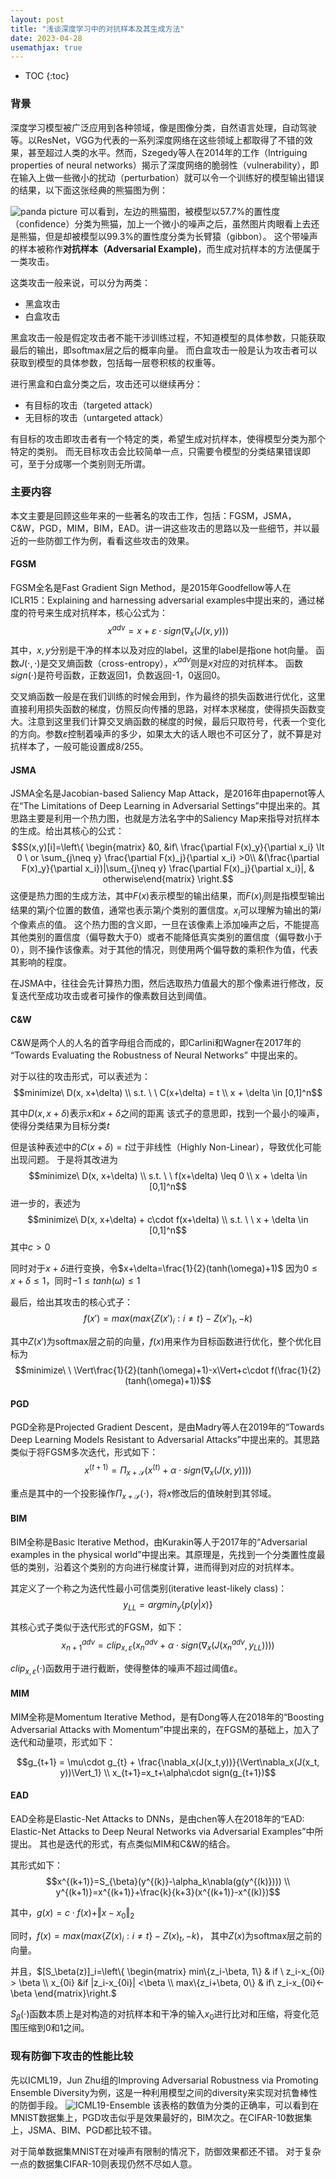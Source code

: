 ```yaml
---
layout: post
title: "浅谈深度学习中的对抗样本及其生成方法"
date: 2023-04-28
usemathjax: true
---
```


* TOC
{:toc}


### 背景

深度学习模型被广泛应用到各种领域，像是图像分类，自然语言处理，自动驾驶等。以ResNet，VGG为代表的一系列深度网络在这些领域上都取得了不错的效果，甚至超过人类的水平。然而，Szegedy等人在2014年的工作（Intriguing properties of neural networks）揭示了深度网络的脆弱性（vulnerability），即在输入上做一些微小的扰动（perturbation）就可以令一个训练好的模型输出错误的结果，以下面这张经典的熊猫图为例：

![panda picture](https://mezereon-upic.oss-cn-shanghai.aliyuncs.com/uPic/watermark,type_ZmFuZ3poZW5naGVpdGk,shadow_10,text_aHR0cHM6Ly9ibG9nLmNzZG4ubmV0L3FxXzM0MjA2OTUy,size_16,color_FFFFFF,t_70.png)
可以看到，左边的熊猫图，被模型以57.7%的置性度（confidence）分类为熊猫，加上一个微小的噪声之后，虽然图片肉眼看上去还是熊猫，但是却被模型以99.3%的置性度分类为长臂猿（gibbon）。
这个带噪声的样本被称作**对抗样本（Adversarial Example)**，而生成对抗样本的方法便属于一类攻击。

这类攻击一般来说，可以分为两类：

- 黑盒攻击
- 白盒攻击

黑盒攻击一般是假定攻击者不能干涉训练过程，不知道模型的具体参数，只能获取最后的输出，即softmax层之后的概率向量。
而白盒攻击一般是认为攻击者可以获取到模型的具体参数，包括每一层卷积核的权重等。

进行黑盒和白盒分类之后，攻击还可以继续再分：

- 有目标的攻击（targeted attack）
- 无目标的攻击（untargeted attack）

有目标的攻击即攻击者有一个特定的类，希望生成对抗样本，使得模型分类为那个特定的类别。
而无目标攻击会比较简单一点，只需要令模型的分类结果错误即可，至于分成哪一个类别则无所谓。

### 主要内容

本文主要是回顾这些年来的一些著名的攻击工作，包括：FGSM，JSMA，C&W，PGD，MIM，BIM，EAD。讲一讲这些攻击的思路以及一些细节，并以最近的一些防御工作为例，看看这些攻击的效果。


#### FGSM

FGSM全名是Fast Gradient Sign Method，是2015年Goodfellow等人在ICLR15：Explaining and harnessing adversarial examples中提出来的，通过梯度的符号来生成对抗样本，核心公式为：
$$x^{adv} = x + \varepsilon\cdot sign(\nabla_x(J(x,y)))$$
其中，$x,y$分别是干净的样本以及对应的label，这里的label是指one hot向量。
函数$J(\cdot, \cdot)$是交叉熵函数（cross-entropy），$x^{adv}$则是$x$对应的对抗样本。
函数$sign(\cdot)$是符号函数，正数返回1，负数返回-1，0返回0。

交叉熵函数一般是在我们训练的时候会用到，作为最终的损失函数进行优化，这里直接利用损失函数的梯度，仿照反向传播的思路，对样本求梯度，使得损失函数变大。注意到这里我们计算交叉熵函数的梯度的时候，最后只取符号，代表一个变化的方向。参数$\varepsilon$控制着噪声的多少，如果太大的话人眼也不可区分了，就不算是对抗样本了，一般可能设置成8/255。

#### JSMA

JSMA全名是Jacobian-based Saliency Map Attack，是2016年由papernot等人在“The Limitations of Deep Learning in Adversarial Settings”中提出来的。其思路主要是利用一个热力图，也就是方法名字中的Saliency Map来指导对抗样本的生成。给出其核心的公式：
$$S(x,y)[i]=\left\{ \begin{matrix} &0, &if\  \frac{\partial F(x)_y}{\partial x_i} \lt 0  \ or \sum_{j\neq y} \frac{\partial F(x)_j}{\partial x_i} >0\\ &(\frac{\partial F(x)_y}{\partial x_i})|\sum_{j\neq y} \frac{\partial F(x)_j}{\partial x_i}|, & otherwise\end{matrix} \right.$$
这便是热力图的生成方法，其中$F(x)$表示模型的输出结果，而$F(x)_j$则是指模型输出结果的第$j$个位置的数值，通常也表示第$j$个类别的置信度。$x_i$可以理解为输出的第$i$个像素点的值。
这个热力图的含义即，一旦在该像素上添加噪声之后，不能提高其他类别的置信度（偏导数大于0）或者不能降低真实类别的置信度（偏导数小于0），则不操作该像素。对于其他的情况，则使用两个偏导数的乘积作为值，代表其影响的程度。

在JSMA中，往往会先计算热力图，然后选取热力值最大的那个像素进行修改，反复迭代至成功攻击或者可操作的像素数目达到阈值。


#### C&W

C&W是两个人的人名的首字母组合而成的，即Carlini和Wagner在2017年的 “Towards Evaluating the Robustness of Neural Networks” 中提出来的。

对于以往的攻击形式，可以表述为：
$$minimize\ D(x, x+\delta) \\ s.t. \ \ C(x+\delta) = t \\ x + \delta \in [0,1]^n$$

其中$D(x,x+\delta)$表示$x$和$x+\delta$之间的距离
该式子的意思即，找到一个最小的噪声，使得分类结果为目标分类$t$

但是该种表述中的$C(x+\delta) = t$过于非线性（Highly Non-Linear），导致优化可能出现问题。
于是将其改进为
$$minimize\ D(x, x+\delta) \\ s.t. \ \ f(x+\delta) \leq 0 \\ x + \delta \in [0,1]^n$$
进一步的，表述为
$$minimize\ D(x, x+\delta) + c\cdot f(x+\delta) \\ s.t. \ \  x + \delta \in [0,1]^n$$
其中$c>0$

同时对于$x+\delta$进行变换，令$x+\delta=\frac{1}{2}(tanh(\omega)+1)$
因为$0\leq x+\delta\leq 1$，同时$-1\leq tanh(\omega)\leq 1$

最后，给出其攻击的核心式子：
$$f(x')=max(max\{Z(x')_i:i\neq t\}-Z(x')_t, -k)$$

其中$Z(x')$为softmax层之前的向量，$f(x)$用来作为目标函数进行优化，整个优化目标为
$$minimize\ \ \Vert\frac{1}{2}(tanh(\omega)+1)-x\Vert+c\cdot f(\frac{1}{2}(tanh(\omega)+1))$$


#### PGD

PGD全称是Projected Gradient Descent，是由Madry等人在2019年的“Towards Deep Learning Models Resistant to Adversarial Attacks”中提出来的。其思路类似于将FGSM多次迭代，形式如下：
$$x^{(t+1)}=\Pi_{x+\mathcal{S}}(x^{(t)}+\alpha\cdot sign(\nabla_x(J(x,y))))$$

重点是其中的一个投影操作$\Pi_{x+\mathcal{S}}(\cdot)$，将$x$修改后的值映射到其邻域。


#### BIM

BIM全称是Basic Iterative Method，由Kurakin等人于2017年的“Adversarial examples in the physical world”中提出来。其原理是，先找到一个分类置性度最低的类别，沿着这个类别的方向进行梯度计算，进而得到对应的对抗样本。

其定义了一个称之为迭代性最小可信类别(iterative least-likely class)：
$$y_{LL}=argmin_y\{p(y|x)\}$$

其核心式子类似于迭代形式的FGSM，如下：
$$x_{n+1}^{adv}=clip_{x,\varepsilon}(x_n^{adv}+\alpha\cdot sign(\nabla_x(J(x_n^{adv},y_{LL}))))$$

$clip_{x,\varepsilon}(\cdot)$函数用于进行截断，使得整体的噪声不超过阈值$\varepsilon$。

#### MIM

MIM全称是Momentum Iterative Method，是有Dong等人在2018年的“Boosting Adversarial Attacks with Momentum”中提出来的，在FGSM的基础上，加入了迭代和动量项，形式如下：

$$g_{t+1} = \mu\cdot g_{t} + \frac{\nabla_x(J(x_t,y))}{\Vert\nabla_x(J(x_t, y))\Vert_1} \\ x_{t+1}=x_t+\alpha\cdot sign(g_{t+1})$$

#### EAD

EAD全称是Elastic-Net Attacks to DNNs，是由chen等人在2018年的“EAD: Elastic-Net Attacks to Deep Neural Networks via Adversarial Examples”中所提出。
其也是迭代的形式，有点类似MIM和C&W的结合。

其形式如下：
$$x^{(k+1)}=S_{\beta}(y^{(k)}-\alpha_k\nabla(g(y^{(k)}))) \\ y^{(k+1)}=x^{(k+1)}+\frac{k}{k+3}(x^{(k+1)}-x^{(k)})$$

其中，$g(x) = c\cdot f(x) + \Vert x-x_0\Vert_2$

同时，$f(x)=max(max\{Z(x)_i:i\neq t\}-Z(x)_t, -k)$， 其中$Z(x)$为softmax层之前的向量。

并且，$[S_\beta(z)]_i=\left\{ \begin{matrix} min\{z_i-\beta, 1\} & if \ z_i-x_{0i} > \beta \\ x_{0i} &if  |z_i-x_{0i}| <\beta \\ max\{z_i+\beta, 0\} & if\ z_i-x_{0i}<-\beta \end{matrix}\right.$

$S_\beta(\cdot)$函数本质上是对构造的对抗样本和干净的输入$x_0$进行比对和压缩，将变化范围压缩到0和1之间。

### 现有防御下攻击的性能比较

先以ICML19，Jun Zhu组的Improving Adversarial Robustness via Promoting Ensemble Diversity为例，这是一种利用模型之间的diversity来实现对抗鲁棒性的防御手段。
![ICML19-Ensemble](https://mezereon-upic.oss-cn-shanghai.aliyuncs.com/uPic/watermark,type_ZmFuZ3poZW5naGVpdGk,shadow_10,text_aHR0cHM6Ly9ibG9nLmNzZG4ubmV0L3FxXzM0MjA2OTUy,size_16,color_FFFFFF,t_70-20230430175622870.png)
该表格的数值为分类的正确率，可以看到在MNIST数据集上，PGD攻击似乎是效果最好的，BIM次之。在CIFAR-10数据集上，JSMA、BIM、PGD都比较不错。

对于简单数据集MNIST在对噪声有限制的情况下，防御效果都还不错。
对于复杂一点的数据集CIFAR-10则表现仍然不尽如人意。